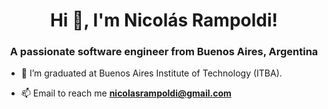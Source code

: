 <h1 align="center">Hi 👋, I'm Nicolás Rampoldi!</h1>
<h3 align="center">A passionate software engineer from Buenos Aires, Argentina</h3>

- 🔭 I’m graduated at Buenos Aires Institute of Technology (ITBA).

- 📫 Email to reach me **nicolasrampoldi@gmail.com**
